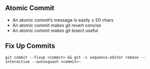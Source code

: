 ## Atomic Commit

- An atomic commit’s message is easily ≤ 50 chars
- An atomic commit makes git revert concise
- An atomic commit makes git bisect useful

## Fix Up Commits

`git commit --fixup <commit> && git -c sequence.editor rebase --interactive --autosquash <commit>~`
